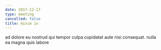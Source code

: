 ```yaml
---
date: 2017-12-17
type: meeting
cancelled: false
title: minim in
---
```

ad dolore eu nostrud qui tempor culpa cupidatat aute nisi consequat. nulla ea magna quis labore